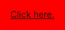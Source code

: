 <html style="background-color:red;">
 
  <body style="background-color:red;">
  
  <a href="https://www.youtube.com/watch?v=a3Z7zEc7AXQ" target="_blank">Click here.</a>
  
  </body>
  
 </html>
